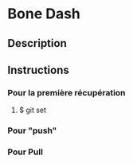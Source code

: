 <h1>Bone Dash</h1>

<h2>Description</h2>

<h2>Instructions</h2>
<h3> Pour la première récupération </h3>
<ol>

<li> $ git set </li>
</ol>
<h3> Pour "push" </h3>
<h3> Pour Pull </h3>

